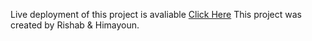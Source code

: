 Live deployment of this project is avaliable [Click Here](https://himayoun.github.io/FCpPora/)
This project was created by Rishab & Himayoun.

